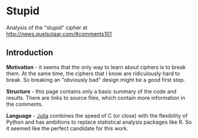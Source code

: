 # Stupid

Analysis of the "stupid" cipher at http://news.quelsolaar.com/#comments101

## Introduction

**Motivation** - it seems that the only way to learn about ciphers is
to break them.  At the same time, the ciphers that I know are
ridiculously hard to break.  So breaking an "obviously bad" design
might be a good first step.

**Structure** - this page contains only a basic summary of the code
and results.  There are links to source files, which contain more
information in the comments.

**Language** - [Julia](http://julialang.org/) combines the speed of C
(or close) with the flexibility of Python and has ambitions to replace
statistical analysis packages like R.  So it seemed like the perfect
candidate for this work.
